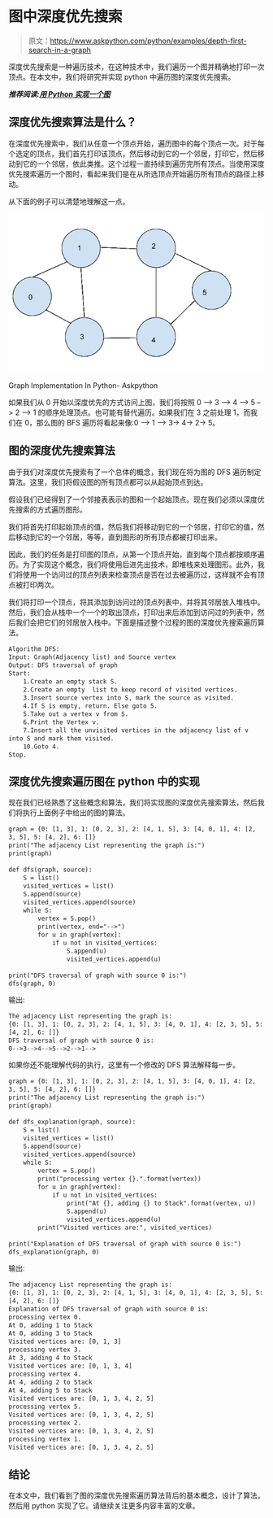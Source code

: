# 图中深度优先搜索

> 原文：<https://www.askpython.com/python/examples/depth-first-search-in-a-graph>

深度优先搜索是一种遍历技术，在这种技术中，我们遍历一个图并精确地打印一次顶点。在本文中，我们将研究并实现 python 中遍历图的深度优先搜索。

***推荐阅读:[用 Python 实现一个图](https://www.askpython.com/python/examples/graph-in-python)***

## 深度优先搜索算法是什么？

在深度优先搜索中，我们从任意一个顶点开始，遍历图中的每个顶点一次。对于每个选定的顶点，我们首先打印该顶点，然后移动到它的一个邻居，打印它，然后移动到它的一个邻居，依此类推。这个过程一直持续到遍历完所有顶点。当使用深度优先搜索遍历一个图时，看起来我们是在从所选顶点开始遍历所有顶点的路径上移动。

从下面的例子可以清楚地理解这一点。

![Depth-first search Graph Implementation In Python](img/5881ab97e34a7a44225b1fb5ded95f10.png)

Graph Implementation In Python- Askpython

如果我们从 0 开始以深度优先的方式访问上图，我们将按照 0 –> 3 –> 4 –> 5 –> 2 –> 1 的顺序处理顶点。也可能有替代遍历。如果我们在 3 之前处理 1，而我们在 0，那么图的 BFS 遍历将看起来像:0 –> 1 –> 3-> 4-> 2-> 5。

## 图的深度优先搜索算法

由于我们对深度优先搜索有了一个总体的概念，我们现在将为图的 DFS 遍历制定算法。这里，我们将假设图的所有顶点都可以从起始顶点到达。

假设我们已经得到了一个邻接表表示的图和一个起始顶点。现在我们必须以深度优先搜索的方式遍历图形。

我们将首先打印起始顶点的值，然后我们将移动到它的一个邻居，打印它的值，然后移动到它的一个邻居，等等，直到图形的所有顶点都被打印出来。

因此，我们的任务是打印图的顶点，从第一个顶点开始，直到每个顶点都按顺序遍历。为了实现这个概念，我们将使用后进先出技术，即堆栈来处理图形。此外，我们将使用一个访问过的顶点列表来检查顶点是否在过去被遍历过，这样就不会有顶点被打印两次。

我们将打印一个顶点，将其添加到访问过的顶点列表中，并将其邻居放入堆栈中。然后，我们会从栈中一个一个的取出顶点，打印出来后添加到访问过的列表中，然后我们会把它们的邻居放入栈中。下面是描述整个过程的图的深度优先搜索遍历算法。

```
Algorithm DFS:
Input: Graph(Adjacency list) and Source vertex
Output: DFS traversal of graph
Start:
    1.Create an empty stack S.
    2.Create an empty  list to keep record of visited vertices.
    3.Insert source vertex into S, mark the source as visited.
    4.If S is empty, return. Else goto 5.
    5.Take out a vertex v from S.
    6.Print the Vertex v.
    7.Insert all the unvisited vertices in the adjacency list of v into S and mark them visited.
    10.Goto 4.
Stop.

```

## 深度优先搜索遍历图在 python 中的实现

现在我们已经熟悉了这些概念和算法，我们将实现图的深度优先搜索算法，然后我们将执行上面例子中给出的图的算法。

```
graph = {0: [1, 3], 1: [0, 2, 3], 2: [4, 1, 5], 3: [4, 0, 1], 4: [2, 3, 5], 5: [4, 2], 6: []}
print("The adjacency List representing the graph is:")
print(graph)

def dfs(graph, source):
    S = list()
    visited_vertices = list()
    S.append(source)
    visited_vertices.append(source)
    while S:
        vertex = S.pop()
        print(vertex, end="-->")
        for u in graph[vertex]:
            if u not in visited_vertices:
                S.append(u)
                visited_vertices.append(u)

print("DFS traversal of graph with source 0 is:")
dfs(graph, 0)

```

输出:

```
The adjacency List representing the graph is:
{0: [1, 3], 1: [0, 2, 3], 2: [4, 1, 5], 3: [4, 0, 1], 4: [2, 3, 5], 5: [4, 2], 6: []}
DFS traversal of graph with source 0 is:
0-->3-->4-->5-->2-->1-->

```

如果你还不能理解代码的执行，这里有一个修改的 DFS 算法解释每一步。

```
graph = {0: [1, 3], 1: [0, 2, 3], 2: [4, 1, 5], 3: [4, 0, 1], 4: [2, 3, 5], 5: [4, 2], 6: []}
print("The adjacency List representing the graph is:")
print(graph)

def dfs_explanation(graph, source):
    S = list()
    visited_vertices = list()
    S.append(source)
    visited_vertices.append(source)
    while S:
        vertex = S.pop()
        print("processing vertex {}.".format(vertex))
        for u in graph[vertex]:
            if u not in visited_vertices:
                print("At {}, adding {} to Stack".format(vertex, u))
                S.append(u)
                visited_vertices.append(u)
        print("Visited vertices are:", visited_vertices)

print("Explanation of DFS traversal of graph with source 0 is:")
dfs_explanation(graph, 0)

```

输出:

```
The adjacency List representing the graph is:
{0: [1, 3], 1: [0, 2, 3], 2: [4, 1, 5], 3: [4, 0, 1], 4: [2, 3, 5], 5: [4, 2], 6: []}
Explanation of DFS traversal of graph with source 0 is:
processing vertex 0.
At 0, adding 1 to Stack
At 0, adding 3 to Stack
Visited vertices are: [0, 1, 3]
processing vertex 3.
At 3, adding 4 to Stack
Visited vertices are: [0, 1, 3, 4]
processing vertex 4.
At 4, adding 2 to Stack
At 4, adding 5 to Stack
Visited vertices are: [0, 1, 3, 4, 2, 5]
processing vertex 5.
Visited vertices are: [0, 1, 3, 4, 2, 5]
processing vertex 2.
Visited vertices are: [0, 1, 3, 4, 2, 5]
processing vertex 1.
Visited vertices are: [0, 1, 3, 4, 2, 5]

```

## 结论

在本文中，我们看到了图的深度优先搜索遍历算法背后的基本概念，设计了算法，然后用 python 实现了它。请继续关注更多内容丰富的文章。